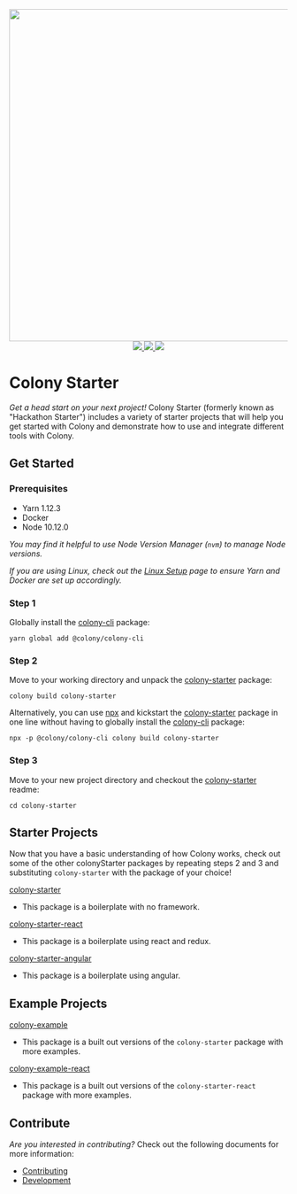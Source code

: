 <div align="center">
  <img src="/docs/img/colonyStarter_color.svg" width="600" />
</div>
<div align="center">
  <a href="https://circleci.com/gh/JoinColony/colonyStarter">
    <img src="https://circleci.com/gh/JoinColony/colonyStarter.svg?style=shield" />
  </a>
  <a href="https://gitter.im/JoinColony/colonyStarter">
    <img src="https://img.shields.io/gitter/room/TechnologyAdvice/Stardust.svg" />
  </a>
  <a href="https://build.colony.io/">
    <img src="https://img.shields.io/discourse/https/build.colony.io/status.svg" />
  </a>
</div>

# Colony Starter

_Get a head start on your next project!_ Colony Starter (formerly known as "Hackathon Starter") includes a variety of starter projects that will help you get started with Colony and demonstrate how to use and integrate different tools with Colony.

## Get Started

### Prerequisites

- Yarn 1.12.3
- Docker
- Node 10.12.0

_You may find it helpful to use Node Version Manager (`nvm`) to manage Node versions._

_If you are using Linux, check out the [Linux Setup](/.github/LINUX_SETUP.md) page to ensure Yarn and Docker are set up accordingly._

### Step 1

Globally install the [colony-cli](/packages/colony-cli) package:

```
yarn global add @colony/colony-cli
```

### Step 2

Move to your working directory and unpack the [colony-starter](/packages/colony-starter) package:

```
colony build colony-starter
```

Alternatively, you can use [npx](https://www.npmjs.com/package/npx) and kickstart the [colony-starter](/packages/colony-starter) package in one line without having to globally install the [colony-cli](/packages/colony-cli) package:

```
npx -p @colony/colony-cli colony build colony-starter
```

### Step 3

Move to your new project directory and checkout the [colony-starter](/packages/colony-starter) readme:

```
cd colony-starter
```

## Starter Projects

Now that you have a basic understanding of how Colony works, check out some of the other colonyStarter packages by repeating steps 2 and 3 and substituting `colony-starter` with the package of your choice!

[colony-starter](/packages/colony-starter)

- This package is a boilerplate with no framework.

[colony-starter-react](/packages/colony-starter-react)

- This package is a boilerplate using react and redux.

[colony-starter-angular](/packages/colony-starter-angular)

- This package is a boilerplate using angular.

## Example Projects

[colony-example](/packages/colony-example)

- This package is a built out versions of the `colony-starter` package with more examples.

[colony-example-react](/packages/colony-example-react)

- This package is a built out versions of the `colony-starter-react` package with more examples.

## Contribute

_Are you interested in contributing?_ Check out the following documents for more information:

- [Contributing](/.github/CONTRIBUTING.md)
- [Development](/.github/DEVELOPMENT.md)
